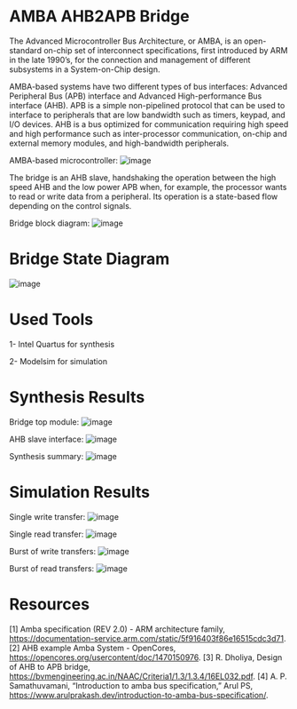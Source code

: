 # AMBA AHB2APB Bridge
The Advanced Microcontroller Bus Architecture, or AMBA, is an open-standard on-chip set of interconnect specifications, first introduced by ARM in the late 1990’s, for the connection and management of different subsystems in a System-on-Chip design.

AMBA-based systems have two different types of bus interfaces: Advanced Peripheral Bus (APB) interface and Advanced High-performance Bus interface (AHB). APB is a simple non-pipelined protocol that can be used to interface to peripherals that are low bandwidth such as timers, keypad, and I/O devices. AHB is a bus optimized for communication requiring high speed and high performance such as inter-processor communication, on-chip and external memory modules, and high-bandwidth peripherals.

AMBA-based microcontroller:
![image](https://github.com/AlaaTaha32/AMBA-AHB-2-APB-Bridge/assets/154026967/454890de-4d78-44ae-abe8-ffe3e16a924b)

The bridge is an AHB slave, handshaking the operation between the high speed AHB and the low power APB when, for example, the processor wants to read or write data from a peripheral. Its operation is a state-based flow depending on the control signals. 

Bridge block diagram:
![image](https://github.com/AlaaTaha32/AMBA-AHB-2-APB-Bridge/assets/154026967/ef813e2a-c856-4c93-836d-3368fde595f8)

# Bridge State Diagram
![image](https://github.com/AlaaTaha32/AMBA-AHB-2-APB-Bridge/assets/154026967/6eb4e942-f45a-4a39-ab25-3370cb3490f8)

# Used Tools
1- Intel Quartus for synthesis

2- Modelsim for simulation

# Synthesis Results
Bridge top module:
![image](https://github.com/AlaaTaha32/AMBA-AHB-2-APB-Bridge/assets/154026967/8d2e8900-caae-4834-9fa8-ecf469e3fe5f)

AHB slave interface:
![image](https://github.com/AlaaTaha32/AMBA-AHB-2-APB-Bridge/assets/154026967/a335966c-43ba-4596-a4f9-bc5ddc5dc1f6)

Synthesis summary:
![image](https://github.com/AlaaTaha32/AMBA-AHB-2-APB-Bridge/assets/154026967/ae7cedb8-1b07-41e9-8390-a9d39f6a8267)

# Simulation Results
Single write transfer:
![image](https://github.com/AlaaTaha32/AMBA-AHB-2-APB-Bridge/assets/154026967/863a8413-aa4c-41c8-8177-40818ad0ec8f)

Single read transfer:
![image](https://github.com/AlaaTaha32/AMBA-AHB-2-APB-Bridge/assets/154026967/6a72899c-473d-4f02-8240-b7d158c4900d)

Burst of write transfers:
![image](https://github.com/AlaaTaha32/AMBA-AHB-2-APB-Bridge/assets/154026967/9c826555-e095-492e-9e11-ad6716763e4d)

Burst of read transfers:
![image](https://github.com/AlaaTaha32/AMBA-AHB-2-APB-Bridge/assets/154026967/df630b06-3414-4693-b399-d7f29f8b9b90)


# Resources
[1] Amba specification (REV 2.0) - ARM architecture family, https://documentation-service.arm.com/static/5f916403f86e16515cdc3d71.
[2] AHB example Amba System - OpenCores, https://opencores.org/usercontent/doc/1470150976.
[3] R. Dholiya, Design of AHB to APB bridge, https://bvmengineering.ac.in/NAAC/Criteria1/1.3/1.3.4/16EL032.pdf.
[4] A. P. Samathuvamani, “Introduction to amba bus specification,” Arul PS, https://www.arulprakash.dev/introduction-to-amba-bus-specification/.




